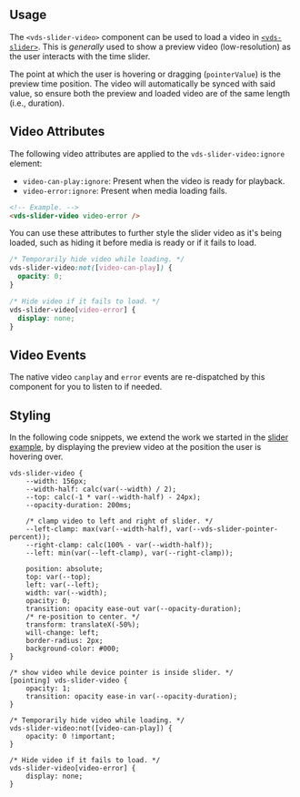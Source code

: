 ## Usage

The `<vds-slider-video>` component can be used to load a video in [`<vds-slider>`](../slider/index.md). This is _generally_ used to show a preview
video (low-resolution) as the user interacts with the time slider.

The point at which the user is hovering or dragging (`pointerValue`) is the preview time position.
The video will automatically be synced with said value, so ensure both the preview and loaded
video are of the same length (i.e., duration).

<slot name="usage" />

## Video Attributes

The following video attributes are applied to the `vds-slider-video:ignore` element:

- `video-can-play:ignore`: Present when the video is ready for playback.
- `video-error:ignore`: Present when media loading fails.

```html
<!-- Example. -->
<vds-slider-video video-error />
```

You can use these attributes to further style the slider video as it's being loaded, such as hiding
it before media is ready or if it fails to load.

```css
/* Temporarily hide video while loading. */
vds-slider-video:not([video-can-play]) {
  opacity: 0;
}

/* Hide video if it fails to load. */
vds-slider-video[video-error] {
  display: none;
}
```

## Video Events

The native video `canplay` and `error` events are re-dispatched by this component for you to
listen to if needed.

<slot name="video-events" />

## Styling

In the following code snippets, we extend the work we started in the [slider example](../slider/index.md#example),
by displaying the preview video at the position the user is hovering over.

<slot name="styling" />

```css:copy
vds-slider-video {
	--width: 156px;
	--width-half: calc(var(--width) / 2);
	--top: calc(-1 * var(--width-half) - 24px);
	--opacity-duration: 200ms;

	/* clamp video to left and right of slider. */
	--left-clamp: max(var(--width-half), var(--vds-slider-pointer-percent));
	--right-clamp: calc(100% - var(--width-half));
	--left: min(var(--left-clamp), var(--right-clamp));

	position: absolute;
	top: var(--top);
	left: var(--left);
	width: var(--width);
	opacity: 0;
	transition: opacity ease-out var(--opacity-duration);
	/* re-position to center. */
	transform: translateX(-50%);
	will-change: left;
	border-radius: 2px;
	background-color: #000;
}

/* show video while device pointer is inside slider. */
[pointing] vds-slider-video {
	opacity: 1;
	transition: opacity ease-in var(--opacity-duration);
}

/* Temporarily hide video while loading. */
vds-slider-video:not([video-can-play]) {
	opacity: 0 !important;
}

/* Hide video if it fails to load. */
vds-slider-video[video-error] {
	display: none;
}
```
